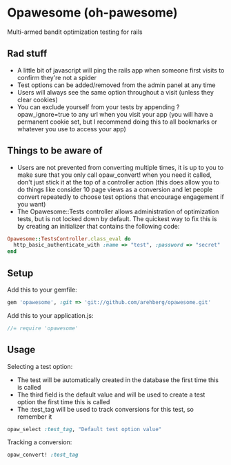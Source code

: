 # Opawesome (oh-pawesome)

Multi-armed bandit optimization testing for rails

## Rad stuff
- A little bit of javascript will ping the rails app when someone first visits to confirm they're not a spider
- Test options can be added/removed from the admin panel at any time
- Users will always see the same option throughout a visit (unless they clear cookies)
- You can exclude yourself from your tests by appending ?opaw_ignore=true to any url when you visit your app (you will have a permanent cookie set, but I recommend doing this to all bookmarks or whatever you use to access your app)

## Things to be aware of
- Users are not prevented from converting multiple times, it is up to you to make sure that you only call opaw_convert! when you need it called, don't just stick it at the top of a controller action (this does allow you to do things like consider 10 page views as a conversion and let people convert repeatedly to choose test options that encourage engagement if you want)
- The Opawesome::Tests controller allows administration of optimization tests, but is not locked down by default. The quickest way to fix this is by creating an initializer that contains the following code:

```ruby
Opawesome::TestsController.class_eval do
  http_basic_authenticate_with :name => "test", :password => "secret"
end
```

## Setup

Add this to your gemfile:

```ruby
gem 'opawesome', :git => 'git://github.com/arehberg/opawesome.git'
```

Add this to your application.js:

```javascript
//= require 'opawesome'
```

## Usage

Selecting a test option:
  - The test will be automatically created in the database the first time this is called
  - The third field is the default value and will be used to create a test option the first time this is called
  - The :test_tag will be used to track conversions for this test, so remember it

```ruby
opaw_select :test_tag, "Default test option value"
```

Tracking a conversion:

```ruby
opaw_convert! :test_tag
```
